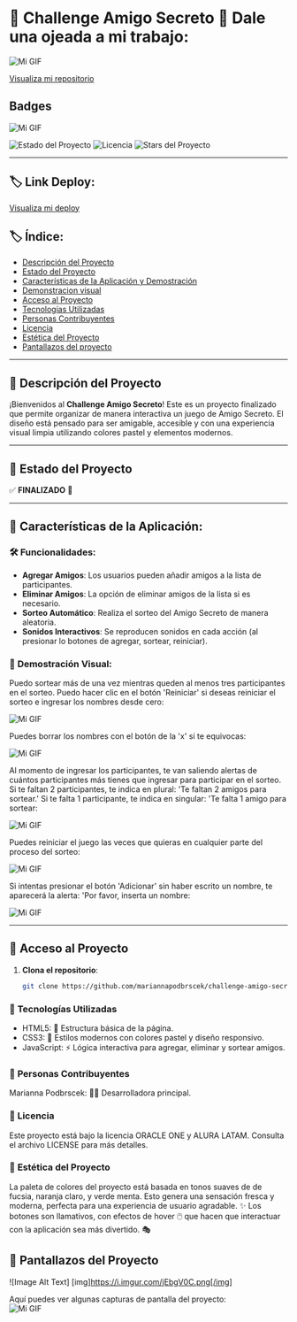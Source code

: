 # 🎉 **Challenge Amigo Secreto** 🎉 Dale una ojeada a mi trabajo:
![Mi GIF](https://media1.giphy.com/media/v1.Y2lkPTc5MGI3NjExNHV0cnpmdHR5bzdybXhhYm1jcWZqbWJ2Z2dwYnZrYmNhaHdkOTNnayZlcD12MV9pbnRlcm5hbF9naWZfYnlfaWQmY3Q9Zw/MTJILjQosXcLSoDG5J/giphy.gif)

[Visualiza mi repositorio](https://github.com/Mariannapodbrscek/challenge-amigo-secreto)
## Badges

![Mi GIF](https://media1.giphy.com/media/v1.Y2lkPTc5MGI3NjExZDVwY29iZHJpdHF4MHluNTdsaml0OG15MjFiM29oMzZwdm10amEzdSZlcD12MV9pbnRlcm5hbF9naWZfYnlfaWQmY3Q9cw/mK9l0vcO69YC4Y9g9M/giphy.gif)

![Estado del Proyecto](https://img.shields.io/badge/STATUS-%20COMPLETADO-brightgreen)
![Licencia](https://img.shields.io/badge/licencia-ONE-blue)
![Stars del Proyecto](https://img.shields.io/github/stars/mariannapodbrscek/challenge-amigo-secreto?style=social)

---
## 🏷 **Link Deploy**: 
[Visualiza mi deploy](https://mariannapodbrscek.github.io/challenge-amigo-secreto)


## 🏷 **Índice**:

- [Descripción del Proyecto](https://github.com/Mariannapodbrscek/challenge-amigo-secreto/blob/main/README.md#-descripci%C3%B3n-del-proyecto)
- [Estado del Proyecto](https://github.com/Mariannapodbrscek/challenge-amigo-secreto/blob/main/README.md#-estado-del-proyecto)
- [Características de la Aplicación y Demostración](https://github.com/Mariannapodbrscek/challenge-amigo-secreto/blob/main/README.md#-caracter%C3%ADsticas-de-la-aplicaci%C3%B3n)
- [Demonstracion visual](https://github.com/Mariannapodbrscek/challenge-amigo-secreto/blob/main/README.md#-demostraci%C3%B3n-visual)
- [Acceso al Proyecto](https://github.com/Mariannapodbrscek/challenge-amigo-secreto/blob/main/README.md#-acceso-al-proyecto)
- [Tecnologías Utilizadas](https://github.com/Mariannapodbrscek/challenge-amigo-secreto/blob/main/README.md#-tecnolog%C3%ADas-utilizadas)
- [Personas Contribuyentes](https://github.com/Mariannapodbrscek/challenge-amigo-secreto/blob/main/README.md#-personas-contribuyentes)
- [Licencia](https://github.com/Mariannapodbrscek/challenge-amigo-secreto/blob/main/README.md#-licencia)
- [Estética del Proyecto](https://github.com/Mariannapodbrscek/challenge-amigo-secreto/blob/main/README.md#-est%C3%A9tica-del-proyecto)
- [Pantallazos del proyecto](https://github.com/Mariannapodbrscek/challenge-amigo-secreto/blob/main/README.md#-pantallazos-del-proyecto)
---

## 📖 **Descripción del Proyecto**

¡Bienvenidos al **Challenge Amigo Secreto**! Este es un proyecto finalizado que permite organizar de manera interactiva un juego de Amigo Secreto. El diseño está pensado para ser amigable, accesible y con una experiencia visual limpia utilizando colores pastel y elementos modernos.

---

## 🚧 **Estado del Proyecto**

✅ **FINALIZADO** 🎉

---

## 🔧 **Características de la Aplicación**:

### 🛠 **Funcionalidades**:

- **Agregar Amigos**: Los usuarios pueden añadir amigos a la lista de participantes.
- **Eliminar Amigos**: La opción de eliminar amigos de la lista si es necesario.
- **Sorteo Automático**: Realiza el sorteo del Amigo Secreto de manera aleatoria.
- **Sonidos Interactivos**: Se reproducen sonidos en cada acción (al presionar lo botones de agregar, sortear, reiniciar).
  
### 🌈 **Demostración Visual**:

Puedo sortear más de una vez mientras queden al menos tres participantes en el sorteo. Puedo hacer clic en el botón 'Reiniciar' si deseas reiniciar el sorteo e ingresar los nombres desde cero:

![Mi GIF](https://media0.giphy.com/media/v1.Y2lkPTc5MGI3NjExYTRubHMwcXAybWVnZGZvMW1jMHliZWRhaDl3MGxneXl2MjE5d2huZSZlcD12MV9pbnRlcm5hbF9naWZfYnlfaWQmY3Q9Zw/ld6nY6Gq6qTxGdqx4y/giphy.gif)

Puedes borrar los nombres con el botón de la 'x' si te equivocas:

![Mi GIF](https://media3.giphy.com/media/v1.Y2lkPTc5MGI3NjExOXNrd2R2Z2Rob2Nnd3kyOGVpbmJoaWhjOHF3aDJ0cGV2Mm9jMWN1cyZlcD12MV9pbnRlcm5hbF9naWZfYnlfaWQmY3Q9Zw/CNvzj7fNTHqkVnLRmv/giphy.gif)

Al momento de ingresar los participantes, te van saliendo alertas de cuántos participantes más tienes que ingresar para participar en el sorteo. Si te faltan 2 participantes, te indica en plural: 'Te faltan 2 amigos para sortear.' Si te falta 1 participante, te indica en singular: 'Te falta 1 amigo para sortear:

![Mi GIF](https://media0.giphy.com/media/v1.Y2lkPTc5MGI3NjExaXhvbG0zaGwxbHprNmFrNHdubDFudmo3eHN6ajcwNnRqMHo1ejAzNSZlcD12MV9pbnRlcm5hbF9naWZfYnlfaWQmY3Q9Zw/hdB2hQRvbKMXnv2Woc/giphy.gif)

Puedes reiniciar el juego las veces que quieras en cualquier parte del proceso del sorteo:

![Mi GIF](https://media2.giphy.com/media/v1.Y2lkPTc5MGI3NjExNGx5d2RsYXVlazR1b2NhdDE1cnhtdDdjcnBiZG1hNThwcXY1Z2swZyZlcD12MV9pbnRlcm5hbF9naWZfYnlfaWQmY3Q9Zw/14feZ3xjXVmP5enCcl/giphy.gif)

Si intentas presionar el botón 'Adicionar' sin haber escrito un nombre, te aparecerá la alerta: 'Por favor, inserta un nombre:

![Mi GIF](https://media1.giphy.com/media/v1.Y2lkPTc5MGI3NjExeWlpNXk0Y3NuZW83anZvMHMzZngwNWxlY2d6MzhoYjltNzN3ZG8ybiZlcD12MV9pbnRlcm5hbF9naWZfYnlfaWQmY3Q9Zw/7DR5bnrvwYYjZREtjG/giphy.gif)



---

## 🚀 **Acceso al Proyecto**

1. **Clona el repositorio**:
   ```bash
   git clone https://github.com/mariannapodbrscek/challenge-amigo-secreto.git

### 🚀 **Tecnologías Utilizadas**

- HTML5: 📜 Estructura básica de la página.
- CSS3: 🎨 Estilos modernos con colores pastel y diseño responsivo.
- JavaScript: ⚡ Lógica interactiva para agregar, eliminar y sortear amigos.

### 🤝 **Personas Contribuyentes**

Marianna Podbrscek: 👩‍💻 Desarrolladora principal.

### 📝 **Licencia**

Este proyecto está bajo la licencia ORACLE ONE y ALURA LATAM. Consulta el archivo LICENSE para más detalles.

### 🎨 **Estética del Proyecto**

La paleta de colores del proyecto está basada en tonos suaves de de fucsia, naranja claro, y verde menta. Esto genera una sensación fresca y moderna, perfecta para una experiencia de usuario agradable. ✨ Los botones son llamativos, con efectos de hover 🖱️ que hacen que interactuar con la aplicación sea más divertido. 🎭

## 📸 **Pantallazos del Proyecto** 

![Image Alt Text] [img]https://i.imgur.com/jEbgV0C.png[/img]

Aquí puedes ver algunas capturas de pantalla del proyecto:  
![Mi GIF](https://media0.giphy.com/media/v1.Y2lkPTc5MGI3NjExdXFsZHcxYzVxaWV6cmZtbW9udXZvNmhkcjEwbHdkYW5hMmNpMmRmciZlcD12MV9pbnRlcm5hbF9naWZfYnlfaWQmY3Q9cw/DDjKkrKzyzfnbwKXrc/giphy.gif)


